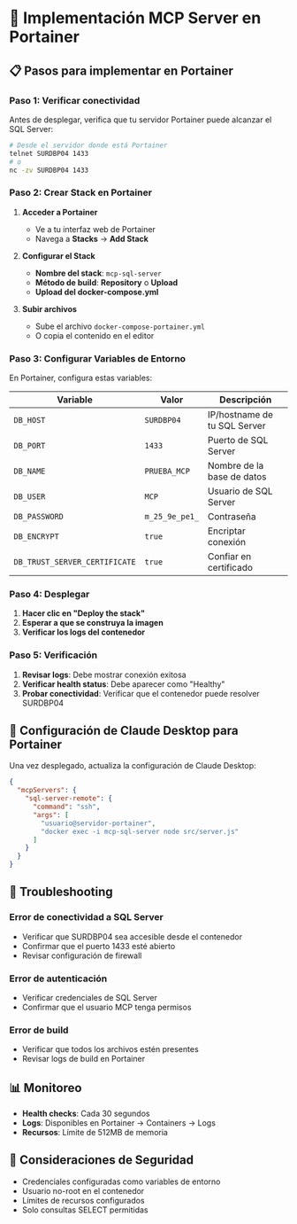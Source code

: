 # 🐳 Implementación MCP Server en Portainer

## 📋 **Pasos para implementar en Portainer**

### **Paso 1: Verificar conectividad**
Antes de desplegar, verifica que tu servidor Portainer puede alcanzar el SQL Server:

```bash
# Desde el servidor donde está Portainer
telnet SURDBP04 1433
# o
nc -zv SURDBP04 1433
```

### **Paso 2: Crear Stack en Portainer**

1. **Acceder a Portainer**
   - Ve a tu interfaz web de Portainer
   - Navega a **Stacks** → **Add Stack**

2. **Configurar el Stack**
   - **Nombre del stack**: `mcp-sql-server`
   - **Método de build**: **Repository** o **Upload**
   - **Upload del docker-compose.yml**

3. **Subir archivos**
   - Sube el archivo `docker-compose-portainer.yml`
   - O copia el contenido en el editor

### **Paso 3: Configurar Variables de Entorno**

En Portainer, configura estas variables:

| Variable | Valor | Descripción |
|----------|-------|-------------|
| `DB_HOST` | `SURDBP04` | IP/hostname de tu SQL Server |
| `DB_PORT` | `1433` | Puerto de SQL Server |
| `DB_NAME` | `PRUEBA_MCP` | Nombre de la base de datos |
| `DB_USER` | `MCP` | Usuario de SQL Server |
| `DB_PASSWORD` | `m_25_9e_pe1_` | Contraseña |
| `DB_ENCRYPT` | `true` | Encriptar conexión |
| `DB_TRUST_SERVER_CERTIFICATE` | `true` | Confiar en certificado |

### **Paso 4: Desplegar**

1. **Hacer clic en "Deploy the stack"**
2. **Esperar a que se construya la imagen**
3. **Verificar los logs del contenedor**

### **Paso 5: Verificación**

1. **Revisar logs**: Debe mostrar conexión exitosa
2. **Verificar health status**: Debe aparecer como "Healthy"
3. **Probar conectividad**: Verificar que el contenedor puede resolver SURDBP04

## 🔧 **Configuración de Claude Desktop para Portainer**

Una vez desplegado, actualiza la configuración de Claude Desktop:

```json
{
  "mcpServers": {
    "sql-server-remote": {
      "command": "ssh",
      "args": [
        "usuario@servidor-portainer",
        "docker exec -i mcp-sql-server node src/server.js"
      ]
    }
  }
}
```

## 🚨 **Troubleshooting**

### **Error de conectividad a SQL Server**
- Verificar que SURDBP04 sea accesible desde el contenedor
- Confirmar que el puerto 1433 esté abierto
- Revisar configuración de firewall

### **Error de autenticación**
- Verificar credenciales de SQL Server
- Confirmar que el usuario MCP tenga permisos

### **Error de build**
- Verificar que todos los archivos estén presentes
- Revisar logs de build en Portainer

## 📊 **Monitoreo**

- **Health checks**: Cada 30 segundos
- **Logs**: Disponibles en Portainer → Containers → Logs
- **Recursos**: Límite de 512MB de memoria

## 🔐 **Consideraciones de Seguridad**

- Credenciales configuradas como variables de entorno
- Usuario no-root en el contenedor
- Límites de recursos configurados
- Solo consultas SELECT permitidas
